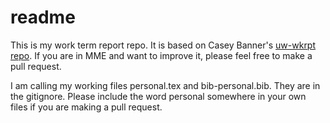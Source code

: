 # readme
This is my work term report repo. It is based on Casey Banner's [uw-wkrpt repo](https://github.com/kcbanner/uw-wkrpt). If you are in MME and want to improve it, please feel free to make a pull request.

I am calling my working files personal.tex and bib-personal.bib. They are in the gitignore. Please include the word personal somewhere in your own files if you are making a pull request.


